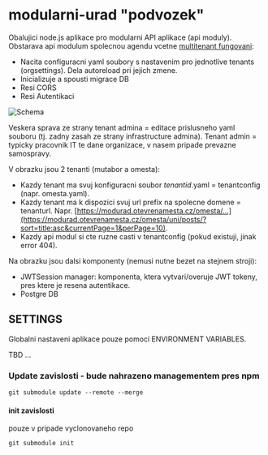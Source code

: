 # modularni-urad "podvozek"

Obalujici node.js aplikace pro modularni API aplikace (api moduly).
Obstarava api modulum spolecnou agendu vcetne [multitenant fungovani](https://en.wikipedia.org/wiki/Multitenancy):
- Nacita configuracni yaml soubory s nastavenim pro jednotlive tenants (orgsettings).
Dela autoreload pri jejich zmene.
- Inicializuje a spousti migrace DB
- Resi CORS
- Resi Autentikaci

![Schema](http://www.plantuml.com/plantuml/img/PLDBRjim4Dtp50DfqoxiEbaKQ1T5Z2Ggt2Qr6nlm8kY25KSA4OeZa9IJkF4HUgiUB1Gf2RBBXIJEl3UVDwCBwxXnJQMOaquXL2GQnOsMayPm0VFLWh5SKIDWeHqQZQw_9rjfy6l3ZO1SDTOx4_Z303G9X4INKZz3RUZv9G5kGUhIeBK10N3Vfl7nf-HmPr3p2dqTqtp_gyNgSbvBZpiCqNWjmQBPzJbwUqrYHtjyJ22TVxgwlCewBq1ELKqQjVFanZr09OLG-CGDXd9Qs-tsVwppjVXtJhgGvIafEY-BSc3MF7_afIzavKMK-VIEzZNz-uiku6jk2DBPBCjciq0uX6T1Ig0voMMFCsGHqtTJI3-Qf6eS_qrc-i8h1UyYzkpzY7W6AVUdozRJA8exPfsFMUUGVlJdgCOexxVjPks79adVSktxD85bemdIjg_0QZc2--AuRRKWw_omrpzleWhnsWhHIj7rP1sPe9pD7x3YqFMM77Lm2egT9ADw3-p0MB-PC17qf2TV-cLZB6pIO1xFR_Gz-BkbYA_1sawHXL4EbjWHOwVZcfYJB7qeXONpha6vk1EVORLSR-33ZYlfvKFOBBzV_s0zAaJh8WmCrBaVZO3LtJ9Rt5p3Aw0nPDW5Qk7_uZS0)

Veskera sprava ze strany tenant admina = editace prislusneho yaml souboru (tj. zadny zasah ze strany infrastructure admina).
Tenant admin = typicky pracovnik IT te dane organizace, v nasem pripade prevazne samospravy.

V obrazku jsou 2 tenanti (mutabor a omesta):
- Kazdy tenant ma svuj konfiguracni soubor _tenantid_.yaml = tenantconfig (napr. omesta.yaml).
- Kazdy tenant ma k dispozici svuj url prefix na spolecne domene = tenanturl. Napr. [https://modurad.otevrenamesta.cz/omesta/...](https://modurad.otevrenamesta.cz/omesta/uni/posts/?sort=title:asc&currentPage=1&perPage=10).
- Kazdy api modul si cte ruzne casti v tenantconfig (pokud existuji, jinak error 404).

Na obrazku jsou dalsi komponenty (nemusi nutne bezet na stejnem stroji):
- JWTSession manager: komponenta, ktera vytvari/overuje JWT tokeny, pres ktere je resena autentikace.
- Postgre DB

## SETTINGS

Globalni nastaveni aplikace pouze pomocí ENVIRONMENT VARIABLES.

TBD ...

### Update zavislosti - bude nahrazeno managementem pres npm

```
git submodule update --remote --merge
```

#### init zavislosti

pouze v pripade vyclonovaneho repo

```
git submodule init
```
